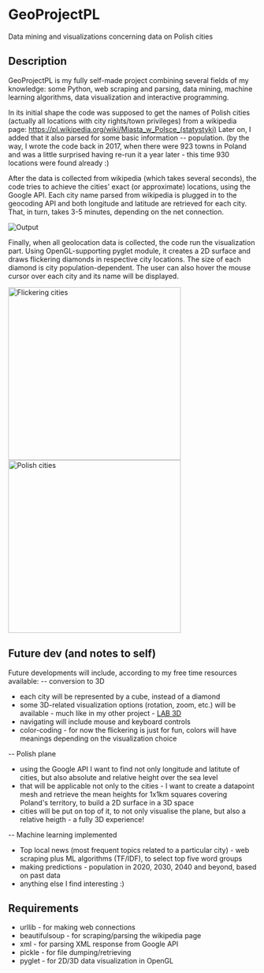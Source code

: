 # GeoProjectPL
Data mining and visualizations concerning data on Polish cities

## Description
GeoProjectPL is my fully self-made project combining several fields of my knowledge: some Python, web scraping and parsing, data mining, machine learning algorithms, data visualization and interactive programming.

In its initial shape the code was supposed to get the names of Polish cities (actually all locations with city rights/town privileges) from a wikipedia page: https://pl.wikipedia.org/wiki/Miasta_w_Polsce_(statystyki)
Later on, I added that it also parsed for some basic information -- population.
(by the way, I wrote the code back in 2017, when there were 923 towns in Poland and was a little surprised having re-run it a year later - this time 930 locations were found already :)

After the data is collected from wikipedia (which takes several seconds), the code tries to achieve the cities' exact (or approximate) locations, using the Google API. Each city name parsed from wikipedia is plugged in to the geocoding API and both longitude and latitude are retrieved for each city. That, in turn, takes 3-5 minutes, depending on the net connection.

![Output](https://user-images.githubusercontent.com/23619663/35780612-64174b26-09de-11e8-9276-74230ffdc75a.png)

Finally, when all geolocation data is collected, the code run the visualization part. Using OpenGL-supporting pyglet module, it creates a 2D surface and draws flickering diamonds in respective city locations. The size of each diamond is city population-dependent. The user can also hover the mouse cursor over each city and its name will be displayed.

<img src="https://user-images.githubusercontent.com/23619663/35780613-6433b892-09de-11e8-8950-58ec9396b53d.png" width=350 alt="Flickering cities"/> <img src="https://upload.wikimedia.org/wikipedia/commons/thumb/9/93/POLSKA_Miasta.png/800px-POLSKA_Miasta.png" width=350 alt="Polish cities" />


## Future dev (and notes to self)
Future developments will include, according to my free time resources available:
-- conversion to 3D
   - each city will be represented by a cube, instead of a diamond
   - some 3D-related visualization options (rotation, zoom, etc.) will be available - much like in my other project - [LAB 3D](https://github.com/kuba-siekierzynski/labyrinth3d)
   - navigating will include mouse and keyboard controls
   - color-coding - for now the flickering is just for fun, colors will have meanings depending on the visualization choice
   
-- Polish plane
   - using the Google API I want to find not only longitude and latitute of cities, but also absolute and relative height over the sea level
   - that will be applicable not only to the cities - I want to create a datapoint mesh and retrieve the mean heights for 1x1km squares covering Poland's territory, to build a 2D surface in a 3D space
   - cities will be put on top of it, to not only visualise the plane, but also a relative heigth - a fully 3D experience!

-- Machine learning implemented
   - Top local news (most frequent topics related to a particular city) - web scraping plus ML algorithms (TF/IDF), to select top five word groups
   - making predictions - population in 2020, 2030, 2040 and beyond, based on past data
   - anything else I find interesting :)


## Requirements
- urllib - for making web connections
- beautifulsoup - for scraping/parsing the wikipedia page
- xml - for parsing XML response from Google API
- pickle - for file dumping/retrieving
- pyglet - for 2D/3D data visualization in OpenGL
